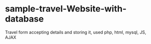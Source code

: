 # sample-travel-Website-with-database
Travel form accepting details and storing it, used php, html, mysql, JS, AJAX
